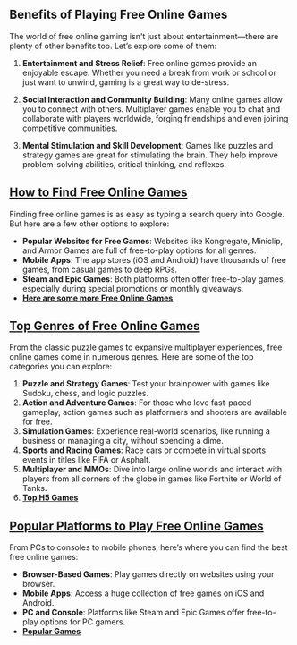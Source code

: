 ## **Benefits of Playing Free Online Games**  
The world of free online gaming isn't just about entertainment—there are plenty of other benefits too. Let’s explore some of them:

1. **Entertainment and Stress Relief**: Free online games provide an enjoyable escape. Whether you need a break from work or school or just want to unwind, gaming is a great way to de-stress.
  
2. **Social Interaction and Community Building**: Many online games allow you to connect with others. Multiplayer games enable you to chat and collaborate with players worldwide, forging friendships and even joining competitive communities.

3. **Mental Stimulation and Skill Development**: Games like puzzles and strategy games are great for stimulating the brain. They help improve problem-solving abilities, critical thinking, and reflexes.

## **[How to Find Free Online Games](https://arhumtech.com)**  
Finding free online games is as easy as typing a search query into Google. But here are a few other options to explore:

- **Popular Websites for Free Games**: Websites like Kongregate, Miniclip, and Armor Games are full of free-to-play options for all genres.
- **Mobile Apps**: The app stores (iOS and Android) have thousands of free games, from casual games to deep RPGs.
- **Steam and Epic Games**: Both platforms often offer free-to-play games, especially during special promotions or monthly giveaways.
- **[Here are some more Free Online Games](https://arhumtech.com)**  

## **[Top Genres of Free Online Games](https://arhumtech.com)**  
From the classic puzzle games to expansive multiplayer experiences, free online games come in numerous genres. Here are some of the top categories you can explore:

1. **Puzzle and Strategy Games**: Test your brainpower with games like Sudoku, chess, and logic puzzles.
2. **Action and Adventure Games**: For those who love fast-paced gameplay, action games such as platformers and shooters are available for free.
3. **Simulation Games**: Experience real-world scenarios, like running a business or managing a city, without spending a dime.
4. **Sports and Racing Games**: Race cars or compete in virtual sports events in titles like FIFA or Asphalt.
5. **Multiplayer and MMOs**: Dive into large online worlds and interact with players from all corners of the globe in games like Fortnite or World of Tanks.
6. **[Top H5 Games](https://arhumtech.com)**  

## **[Popular Platforms to Play Free Online Games](https://arhumtech.com)**  
From PCs to consoles to mobile phones, here’s where you can find the best free online games:

- **Browser-Based Games**: Play games directly on websites using your browser.
- **Mobile Apps**: Access a huge collection of free games on iOS and Android.
- **PC and Console**: Platforms like Steam and Epic Games offer free-to-play options for PC gamers.
- **[Popular Games](https://arhumtech.com)**  


